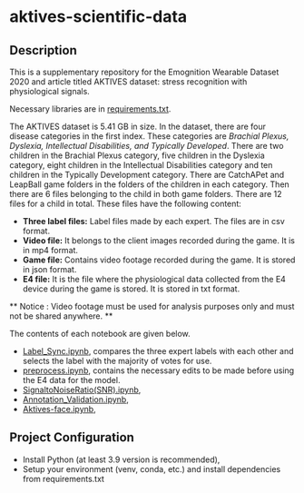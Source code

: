 # aktives-scientific-data

## Description

This is a supplementary repository for the Emognition Wearable Dataset 2020 and article titled
AKTIVES dataset: stress recognition with physiological signals.

Necessary libraries are in [requirements.txt](https://github.com/hiddenslate/aktives-scientific-data/blob/main/requirements.txt).

The AKTIVES dataset is 5.41 GB in size. In the dataset, there are four disease categories in the first index.
These categories are *Brachial Plexus, Dyslexia, Intellectual Disabilities, and Typically Developed*. There are two children in the Brachial Plexus category, five children in the Dyslexia category, eight children in the Intellectual Disabilities category and ten children in the Typically Development category.
There are CatchAPet and LeapBall game folders in the folders of the children in each category. Then there are 6 files belonging to the child in both game folders. There are 12 files for a child in total. These files have the following content:

- **Three label files:** Label files made by each expert. The files are in csv format.
- **Video file:** It belongs to the client images recorded during the game. It is in mp4 format.
- **Game file:** Contains video footage recorded during the game. It is stored in json format.
- **E4 file:** It is the file where the physiological data collected from the E4 device during the game is stored. It is stored in txt format.

** Notice : Video footage must be used for analysis purposes only and must not be shared anywhere. **

The contents of each notebook are given below.

* [Label_Sync.ipynb](https://github.com/hiddenslate/aktives-scientific-data/blob/main/Label_Sync.ipynb), compares the three expert labels with each other and selects the label with the majority of votes for use.
* [preprocess.ipynb](https://github.com/hiddenslate/aktives-scientific-data/blob/main/preprocess.ipynb), contains the necessary edits to be made before using the E4 data for the model.
* [SignaltoNoiseRatio(SNR).ipynb](https://github.com/hiddenslate/aktives-scientific-data/blob/main/SignaltoNoiseRatio(SNR).ipynb),
* [Annotation_Validation.ipynb](https://github.com/hiddenslate/aktives-scientific-data/blob/main/Annotation_Validation.ipynb),
* [Aktives-face.ipynb](https://github.com/hiddenslate/aktives-scientific-data/blob/main/Aktives-face.ipynb),


## Project Configuration

* Install Python (at least 3.9 version is recommended),
* Setup your environment (venv, conda, etc.) and install dependencies from requirements.txt

